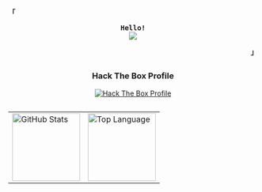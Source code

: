 <div align="justify">

<!-- Profile -->
<p align="left"><strong><samp>「</samp></strong></p>
  <p align="center">
    <samp>
      <b>
        Hello!
      </b>
      <br>
        <image src="https://readme-typing-svg.herokuapp.com?font=Iosevka&size=18&color=CD0404&center=true&width=515&height=45&lines=I'm+w0rkm4n,+a+Hacking+Enthusiast+%26+CTF+Player">
    </samp>
  </p>
<p align="right"><strong><samp>」</samp></strong></p>

<!-- <details>
<summary><samp><b>See More</b></samp></summary> -->

<h2></h2>

<!-- Others -->
<div align="center">
<h3>Hack The Box Profile</h3>
  <a title="Hack The Box Profile" href="https://app.hackthebox.com/profile/1359890">
<img src="https://www.hackthebox.com/badge/image/1359890" alt="Hack The Box Profile"></a>
</div>

<h2></h2>

<!-- Github Stats -->
<div align="center">
  <table>
    <tr>
      <td><a href="#--------"><img height="137px" align="center" alt="GitHub Stats" src="https://github-readme-stats.vercel.app/api?username=w0rkm4n&count_private=true&show_icons=true&include_all_commits=true&line_height=21&hide_border=true&theme=dark"/></a></td>
      <td><a href="#--------"><img height="137px" align="center" alt="Top Language" src="https://github-readme-stats.vercel.app/api/top-langs/?username=w0rkm4n&layout=compact&line_height=21&hide_border=true&theme=dark"/></a></td>
    </tr>
  </table>
</div>

</details>
</div>
